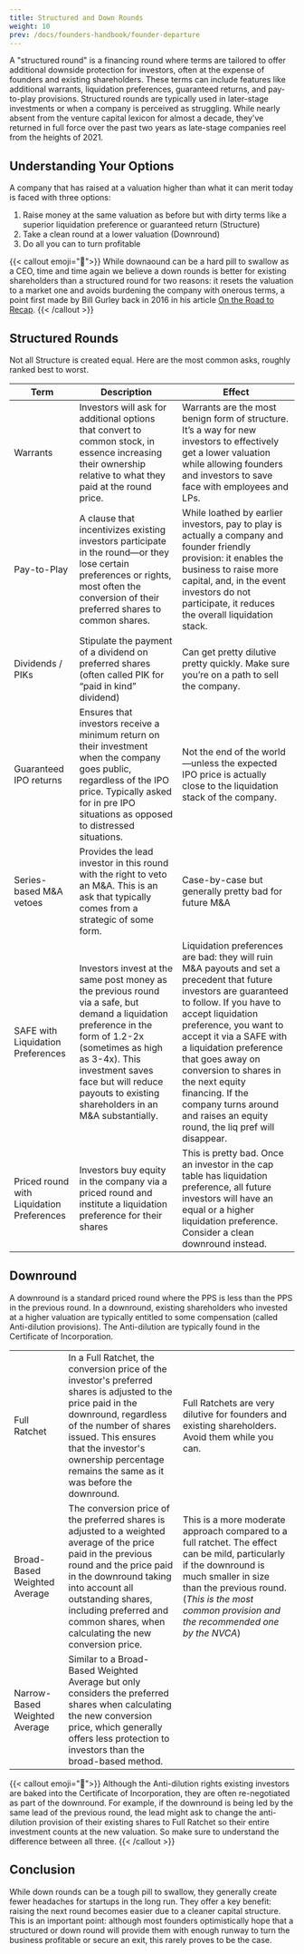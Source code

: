 ```yaml
---
title: Structured and Down Rounds
weight: 10
prev: /docs/founders-handbook/founder-departure
---
```


A "structured round" is a financing round where terms are tailored to offer additional downside protection for investors, often at the expense of founders and existing shareholders. These terms can include features like additional warrants, liquidation preferences, guaranteed returns, and pay-to-play provisions. Structured rounds are typically used in later-stage investments or when a company is perceived as struggling. While nearly absent from the venture capital lexicon for almost a decade, they've returned in full force over the past two years as late-stage companies reel from the heights of 2021. 

## Understanding Your Options

A company that has raised at a valuation higher than what it can merit today is faced with three options:

1. Raise money at the same valuation as before but with dirty terms like a superior liquidation preference or guaranteed return (Structure)
2. Take a clean round at a lower valuation (Downround)
3. Do all you can to turn profitable

{{< callout emoji="📢">}}
While downaound can be a hard pill to swallow as a CEO, time and time again we believe a down rounds is better for existing shareholders than a structured round for two reasons: it resets the valuation to a market one and avoids burdening the company with onerous terms, a point first made by Bill Gurley back in 2016 in his article [On the Road to Recap](https://abovethecrowd.com/2016/04/21/on-the-road-to-recap/).
{{< /callout >}}

## Structured Rounds

Not all Structure is created equal. Here are the most common asks, roughly ranked best to worst.

| Term | Description | Effect |
| --- | --- | --- |
| Warrants | Investors will ask for additional options that convert to common stock, in essence increasing their ownership relative to what they paid at the round price.  | Warrants are the most benign form of structure. It’s a way for new investors to effectively get a lower valuation while allowing founders and investors to save face with employees and LPs.  |
| Pay-to-Play | A clause that incentivizes existing investors participate in the round—or they lose certain preferences or rights, most often the conversion of their preferred shares to common shares. | While loathed by earlier investors, pay to play is actually a company and founder friendly provision: it enables the business to raise more capital, and, in the event investors do not participate, it reduces the overall liquidation stack. |
| Dividends / PIKs | Stipulate the payment of a dividend on preferred shares (often called PIK for “paid in kind” dividend) | Can get pretty dilutive pretty quickly. Make sure you’re on a path to sell the company. |
| Guaranteed IPO returns | Ensures that investors receive a minimum return on their investment when the company goes public, regardless of the IPO price. Typically asked for in pre IPO situations as opposed to distressed situations.  | Not the end of the world—unless the expected IPO price is actually close to the liquidation stack of the company.  |
| Series-based M&A vetoes | Provides the lead investor in this round with the right to veto an M&A.  This is an ask that typically comes from a strategic of some form. | Case-by-case but generally pretty bad for future M&A |
| SAFE with Liquidation Preferences | Investors invest at the same post money as the previous round via a safe, but demand a liquidation preference in the form of 1.2-2x (sometimes as high as 3-4x).  This investment saves face but will reduce payouts to existing shareholders in an M&A substantially.  | Liquidation preferences are bad: they will ruin M&A payouts and set a precedent that  future investors are guaranteed to follow.  If you have to accept liquidation preference, you want to accept it via a SAFE with a liquidation preference that goes away on conversion to shares in the next equity financing. If the company turns around and raises an equity round, the liq pref will disappear. |
| Priced round  with Liquidation Preferences | Investors buy equity in the company via a priced round and institute a liquidation preference for their shares  | This is pretty bad.  Once an investor in the cap table has liquidation preference, all future investors will have an equal or a higher liquidation preference.  Consider a clean downround instead.   |

## Downround

A downround is a standard priced round where the PPS is less than the PPS in the previous round. In a downround, existing shareholders who invested at a higher valuation are typically entitled to some compensation (called Anti-dilution provisions). The Anti-dilution are typically found in the Certificate of Incorporation. 

|  |  |  |
| --- | --- | --- |
| Full Ratchet | In a Full Ratchet, the conversion price of the investor's preferred shares is adjusted to the price paid in the downround, regardless of the number of shares issued. This ensures that the investor's ownership percentage remains the same as it was before the downround.  | Full Ratchets are very dilutive for founders and existing shareholders.  Avoid them while you can.  |
| Broad-Based Weighted Average | The conversion price of the preferred shares is adjusted to a weighted average of the price paid in the previous round and the price paid in the downround taking into account all outstanding shares, including preferred and common shares, when calculating the new conversion price.  | This is a more moderate approach compared to a full ratchet. The effect can be mild, particularly if the downround is much smaller in size than the previous round. (*This is the most common provision and the recommended one by the NVCA*) |
| Narrow-Based Weighted Average | Similar to a Broad-Based Weighted Average but only considers the preferred shares when calculating the new conversion price, which generally offers less protection to investors than the broad-based method. |  |

{{< callout emoji="📢">}}
Although the Anti-dilution rights existing investors are baked into the Certificate of Incorporation, they are often re-negotiated as part of the downround. For example,  if the downround is being led by the same lead of the previous round, the lead might ask to change the anti-dilution provision of their existing shares to Full Ratchet so their entire investment counts at the new valuation. So make sure to understand the difference between all three.
{{< /callout >}}

## Conclusion

While down rounds can be a tough pill to swallow, they generally create fewer headaches for startups in the long run. They offer a key benefit: raising the next round becomes easier due to a cleaner capital structure. This is an important point: although most founders optimistically hope that a structured or down round will provide them with enough runway to turn the business profitable or secure an exit, this rarely proves to be the case.